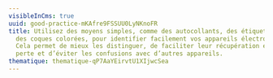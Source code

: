 ```yaml
---
visibleInCms: true
uuid: good-practice-mKAfre9FSSUU0LyNKnoFR
title: Utilisez des moyens simples, comme des autocollants, des étiquettes ou
  des coques colorées, pour identifier facilement vos appareils électroniques.
  Cela permet de mieux les distinguer, de faciliter leur récupération en cas de
  perte et d’éviter les confusions avec d’autres appareils.
thematique: thematique-qP7AaYEirvtU1XIjwcSea
---
```

